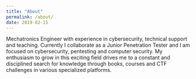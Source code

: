 ```yaml
---
title: "About"
permalink: /about/
date: 2019-02-15
---
```


Mechatronics Engineer with experience in cybersecurity, technical support and teaching. Currently I collaborate as a Junior Penetration Tester and I am focused on cybersecurity, pentesting and computer security. My enthusiasm to grow in this exciting field drives me to a constant and disciplined search for knowledge through books, courses and CTF challenges in various specialized platforms.
